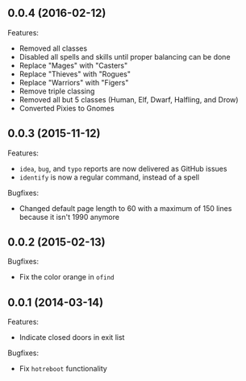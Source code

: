 ## 0.0.4 (2016-02-12)

Features:

  - Removed all classes
  - Disabled all spells and skills until proper balancing can be done
  - Replace "Mages" with "Casters"
  - Replace "Thieves" with "Rogues"
  - Replace "Warriors" with "Figers"
  - Remove triple classing
  - Removed all but 5 classes (Human, Elf, Dwarf, Halfling, and Drow)
  - Converted Pixies to Gnomes

## 0.0.3 (2015-11-12)

Features:

  - `idea`, `bug`, and `typo` reports are now delivered as GitHub issues
  - `identify` is now a regular command, instead of a spell

Bugfixes:

  - Changed default page length to 60 with a maximum of 150 lines because it isn't 1990 anymore

## 0.0.2 (2015-02-13)

Bugfixes:

  - Fix the color orange in `ofind`

## 0.0.1 (2014-03-14)

Features:

  - Indicate closed doors in exit list

Bugfixes:

  - Fix `hotreboot` functionality
